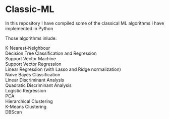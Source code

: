 # Classic-ML
In this repository I have compiled some of the classical ML algorithms I have implemented in Python

Those algorithms inlude:

  K-Nearest-Neighbour  
  Decision Tree Classification and Regression  
  Support Vector Machine  
  Support Vector Regression  
  Linear Regression (with Lasso and Ridge normalization)  
  Naive Bayes Classification  
  Linear Discriminant Analysis  
  Quadratic Discriminant Analysis  
  Logistic Regression  
  PCA  
  Hierarchical Clustering  
  K-Means Clustering  
  DBScan  
